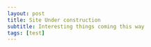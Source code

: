 ```yaml
---
layout: post
title: Site Under construction
subtitle: Interesting things coming this way
tags: [test]
---
```


